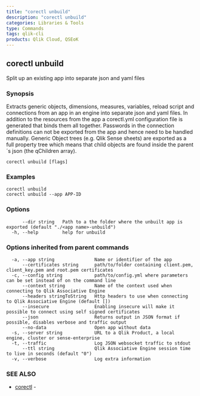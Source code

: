 ```yaml
---
title: "corectl unbuild"
description: "corectl unbuild"
categories: Libraries & Tools
type: Commands
tags: qlik-cli
products: Qlik Cloud, QSEoK
---
```

## corectl unbuild

Split up an existing app into separate json and yaml files

### Synopsis

Extracts generic objects, dimensions, measures, variables, reload script and connections from an app in an engine into separate json and yaml files.
In addition to the resources from the app a corectl.yml configuration file is generated that binds them all together.
Passwords in the connection definitions can not be exported from the app and hence need to be handled manually.
Generic Object trees (e.g. Qlik Sense sheets) are exported as a full property tree which means that child objects are found inside the parent´s json (the qChildren array).


```
corectl unbuild [flags]
```

### Examples

```
corectl unbuild
corectl unbuild --app APP-ID
```

### Options

```
      --dir string   Path to a the folder where the unbuilt app is exported (default "./<app name>-unbuild")
  -h, --help         help for unbuild
```

### Options inherited from parent commands

```
  -a, --app string               Name or identifier of the app
      --certificates string      path/to/folder containing client.pem, client_key.pem and root.pem certificates
  -c, --config string            path/to/config.yml where parameters can be set instead of on the command line
      --context string           Name of the context used when connecting to Qlik Associative Engine
      --headers stringToString   Http headers to use when connecting to Qlik Associative Engine (default [])
      --insecure                 Enabling insecure will make it possible to connect using self signed certificates
      --json                     Returns output in JSON format if possible, disables verbose and traffic output
      --no-data                  Open app without data
  -s, --server string            URL to a Qlik Product, a local engine, cluster or sense-enterprise
  -t, --traffic                  Log JSON websocket traffic to stdout
      --ttl string               Qlik Associative Engine session time to live in seconds (default "0")
  -v, --verbose                  Log extra information
```

### SEE ALSO

* [corectl](/libraries-and-tools/corectl)	 - 

